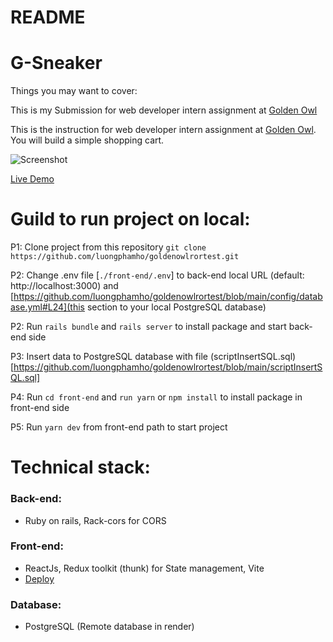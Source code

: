 # README

# G-Sneaker

Things you may want to cover:

This is my Submission for web developer intern assignment at [Golden Owl](https://goldenowl.asia)

This is the instruction for web developer intern assignment at [Golden Owl](https://goldenowl.asia). You will build a simple shopping cart.

![Screenshot]()

[Live Demo](https://goldenowlrortest.vercel.app)
# Guild to run project on local:
P1: Clone project from this repository 
`git clone https://github.com/luongphamho/goldenowlrortest.git`

P2: Change .env file [`./front-end/.env`] to back-end local URL (default: http://localhost:3000) and [https://github.com/luongphamho/goldenowlrortest/blob/main/config/database.yml#L24](this section to your local PostgreSQL database)

P2: Run `rails bundle` and `rails server` to install package and start back-end side

P3: Insert data to PostgreSQL database with file (scriptInsertSQL.sql)[https://github.com/luongphamho/goldenowlrortest/blob/main/scriptInsertSQL.sql]

P4: Run `cd front-end` and `run yarn` or `npm install` to install package in front-end side

P5: Run `yarn dev` from front-end path to start project
# Technical stack:
### Back-end:
- Ruby on rails, Rack-cors for CORS
### Front-end:
- ReactJs, Redux toolkit (thunk) for State management, Vite
- [Deploy](https://goldenowlrortest.vercel.app)
### Database:
- PostgreSQL (Remote database in render)